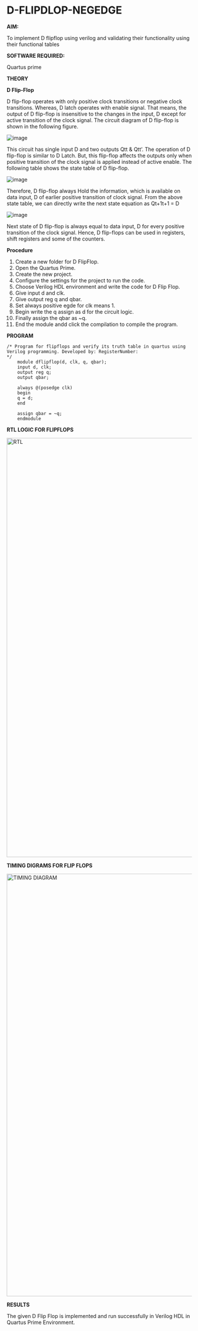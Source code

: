# D-FLIPDLOP-NEGEDGE

**AIM:**

To implement  D flipflop using verilog and validating their functionality using their functional tables

**SOFTWARE REQUIRED:**

Quartus prime

**THEORY**

**D Flip-Flop**

D flip-flop operates with only positive clock transitions or negative clock transitions. Whereas, D latch operates with enable signal. That means, the output of D flip-flop is insensitive to the changes in the input, D except for active transition of the clock signal. The circuit diagram of D flip-flop is shown in the following figure.

![image](https://github.com/naavaneetha/D-FLIPDLOP-NEGEDGE/assets/154305477/48c81fe8-bc3f-40e7-95e2-519fc155ad51)

This circuit has single input D and two outputs Qtt & Qtt’. The operation of D flip-flop is similar to D Latch. But, this flip-flop affects the outputs only when positive transition of the clock signal is applied instead of active enable. The following table shows the state table of D flip-flop.

![image](https://github.com/naavaneetha/D-FLIPDLOP-NEGEDGE/assets/154305477/e5f3fda7-68ec-4a3a-a0a4-cf6f9cc4ab55)

Therefore, D flip-flop always Hold the information, which is available on data input, D of earlier positive transition of clock signal. From the above state table, we can directly write the next state equation as Qt+1t+1 = D

![image](https://github.com/naavaneetha/D-FLIPDLOP-NEGEDGE/assets/154305477/8592c0d8-2917-4142-91b9-d6c30dd891d2)

Next state of D flip-flop is always equal to data input, D for every positive transition of the clock signal. Hence, D flip-flops can be used in registers, shift registers and some of the counters.

**Procedure**

1. Create a new folder for D FlipFlop.
2. Open the Quartus Prime.
3. Create the new project.
4. Configure the settings for the project to run the code.
5. Choose Verilog HDL environment and write the code for D Flip Flop.
6. Give input d and clk.
7. Give output reg q and qbar.
8. Set always positive egde for clk means 1.
9. Begin write the q assign as d for the circuit logic.
10. Finally assign the qbar as ~q.
11. End the module andd click the compilation to compile the program.

**PROGRAM**

    /* Program for flipflops and verify its truth table in quartus using Verilog programming. Developed by: RegisterNumber:
    */
        module dflipflop(d, clk, q, qbar);
        input d, clk;
        output reg q;
        output qbar;

        always @(posedge clk)
        begin
        q = d;       
        end

        assign qbar = ~q;
        endmodule

**RTL LOGIC FOR FLIPFLOPS**

<img width="1918" height="1138" alt="RTL" src="https://github.com/user-attachments/assets/e7ee76f0-db0f-42a0-9d2f-57499ae0d5dc" />


**TIMING DIGRAMS FOR FLIP FLOPS**

<img width="1918" height="1147" alt="TIMING DIAGRAM" src="https://github.com/user-attachments/assets/6cc7bdbf-4bc8-4a91-b7e4-08e22db24d67" />


**RESULTS**

The given D Flip Flop is implemented and run successfully in Verilog HDL in Quartus Prime Environment.

